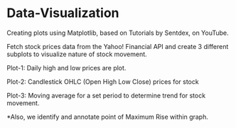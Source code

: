 # Data-Visualization
Creating plots using Matplotlib, based on Tutorials by Sentdex, on YouTube.

Fetch stock prices data from the Yahoo! Financial API and create 3 different subplots to visualize nature of stock movement.

Plot-1: Daily high and low prices are plot. 

Plot-2: Candlestick OHLC (Open High Low Close) prices for stock

Plot-3: Moving average for a set period to determine trend for stock movement.

*Also, we identify and annotate point of Maximum Rise within graph.
